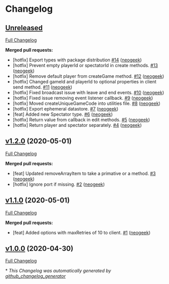 # Changelog

## [Unreleased](https://github.com/neogeek/websocket-game-lobby/tree/HEAD)

[Full Changelog](https://github.com/neogeek/websocket-game-lobby/compare/v1.2.0...HEAD)

**Merged pull requests:**

- \[hotfix\] Export types with package distribution [\#14](https://github.com/neogeek/websocket-game-lobby/pull/14) ([neogeek](https://github.com/neogeek))
- \[hotfix\] Prevent empty playerId or spectatorId in create methods. [\#13](https://github.com/neogeek/websocket-game-lobby/pull/13) ([neogeek](https://github.com/neogeek))
- \[hotfix\] Remove default player from createGame method. [\#12](https://github.com/neogeek/websocket-game-lobby/pull/12) ([neogeek](https://github.com/neogeek))
- \[hotfix\] Changed gameId and playerId to optional properties in client send method. [\#11](https://github.com/neogeek/websocket-game-lobby/pull/11) ([neogeek](https://github.com/neogeek))
- \[hotfix\] Fixed broadcast issue with leave and end events. [\#10](https://github.com/neogeek/websocket-game-lobby/pull/10) ([neogeek](https://github.com/neogeek))
- \[hotfix\] Fixed issue removing event listener callback. [\#9](https://github.com/neogeek/websocket-game-lobby/pull/9) ([neogeek](https://github.com/neogeek))
- \[hotfix\] Moved createUniqueGameCode into utilities file. [\#8](https://github.com/neogeek/websocket-game-lobby/pull/8) ([neogeek](https://github.com/neogeek))
- \[hotfix\] Export ephemeral datastore. [\#7](https://github.com/neogeek/websocket-game-lobby/pull/7) ([neogeek](https://github.com/neogeek))
- \[feat\] Added new Spectator type. [\#6](https://github.com/neogeek/websocket-game-lobby/pull/6) ([neogeek](https://github.com/neogeek))
- \[hotfix\] Return value from callback in edit methods. [\#5](https://github.com/neogeek/websocket-game-lobby/pull/5) ([neogeek](https://github.com/neogeek))
- \[hotfix\] Return player and spectator separately. [\#4](https://github.com/neogeek/websocket-game-lobby/pull/4) ([neogeek](https://github.com/neogeek))

## [v1.2.0](https://github.com/neogeek/websocket-game-lobby/tree/v1.2.0) (2020-05-01)

[Full Changelog](https://github.com/neogeek/websocket-game-lobby/compare/v1.1.0...v1.2.0)

**Merged pull requests:**

- \[feat\] Updated removeArrayItem to take a primative or a method. [\#3](https://github.com/neogeek/websocket-game-lobby/pull/3) ([neogeek](https://github.com/neogeek))
- \[hotfix\] Ignore port if missing. [\#2](https://github.com/neogeek/websocket-game-lobby/pull/2) ([neogeek](https://github.com/neogeek))

## [v1.1.0](https://github.com/neogeek/websocket-game-lobby/tree/v1.1.0) (2020-05-01)

[Full Changelog](https://github.com/neogeek/websocket-game-lobby/compare/v1.0.0...v1.1.0)

**Merged pull requests:**

- \[feat\] Added options with maxRetries of 10 to client. [\#1](https://github.com/neogeek/websocket-game-lobby/pull/1) ([neogeek](https://github.com/neogeek))

## [v1.0.0](https://github.com/neogeek/websocket-game-lobby/tree/v1.0.0) (2020-04-30)

[Full Changelog](https://github.com/neogeek/websocket-game-lobby/compare/f73e9de74596f6b104070518118af3ba30ccba42...v1.0.0)



\* *This Changelog was automatically generated by [github_changelog_generator](https://github.com/github-changelog-generator/github-changelog-generator)*
